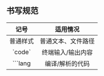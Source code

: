 ## 书写规范

| 记号     | 适用情况             |
|:--------:|:--------------------:|
| 普通样式 | 普通文本、文件路径   |
| \`code\` | 终端输入/输出内容    |
| ```lang  | 编译/解析的代码      |   

